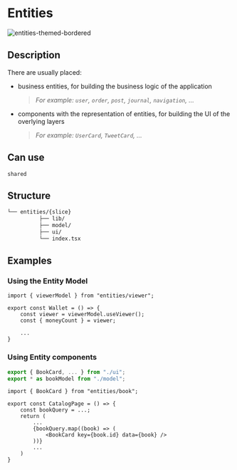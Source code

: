 # Entities

![entities-themed-bordered](https://feature-sliced.design/assets/images/decompose-twitter-7b9a50f879d763c49305b3bf0751ee35.png)

## Description

There are usually placed:

- business entities, for building the business logic of the application
  > _For example: `user`, `order`, `post`, `journal`, `navigation`, ..._
- components with the representation of entities, for building the UI of the overlying layers
  > _For example: `UserCard`, `TweetCard`, ..._

## Can use

`shared`

## Structure

```sh
└── entities/{slice}
          ├── lib/
          ├── model/
          ├── ui/
          └── index.tsx
```

## Examples

### Using the Entity Model

```tsx title=**/**/index.tsx
import { viewerModel } from "entities/viewer";

export const Wallet = () => {
    const viewer = viewerModel.useViewer();
    const { moneyCount } = viewer;

    ...
}
```

### Using Entity components

```ts title=entities/book/index.tsx
export { BookCard, ... } from "./ui";
export * as bookModel from "./model";
```

```tsx title=pages/**/index.tsx
import { BookCard } from "entities/book";

export const CatalogPage = () => {
    const bookQuery = ...;
    return (
        ...
        {bookQuery.map((book) => (
            <BookCard key={book.id} data={book} />
        ))}
        ...
    )
}
```
